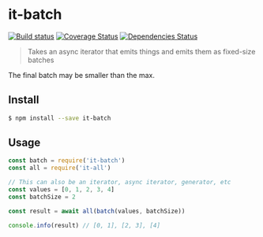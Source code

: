 # it-batch

[![Build status](https://travis-ci.org/achingbrain/it.svg?branch=master)](https://travis-ci.org/achingbrain/it?branch=master) [![Coverage Status](https://coveralls.io/repos/github/achingbrain/it/badge.svg?branch=master)](https://coveralls.io/github/achingbrain/it?branch=master) [![Dependencies Status](https://david-dm.org/achingbrain/it/status.svg?path=packages/it-batch)](https://david-dm.org/achingbrain/it?path=packages/it-batch)

> Takes an async iterator that emits things and emits them as fixed-size batches

The final batch may be smaller than the max.

## Install

```sh
$ npm install --save it-batch
```

## Usage

```javascript
const batch = require('it-batch')
const all = require('it-all')

// This can also be an iterator, async iterator, generator, etc
const values = [0, 1, 2, 3, 4]
const batchSize = 2

const result = await all(batch(values, batchSize))

console.info(result) // [0, 1], [2, 3], [4]
```
